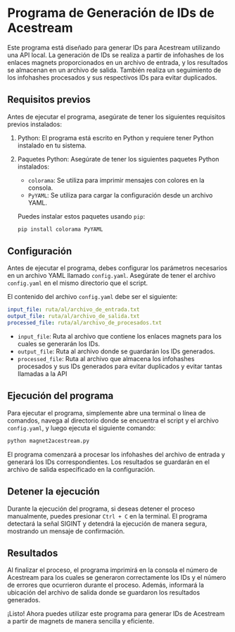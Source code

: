 # Programa de Generación de IDs de Acestream

Este programa está diseñado para generar IDs para Acestream utilizando una API local. La generación de IDs se realiza a partir de infohashes de los enlaces magnets proporcionados en un archivo de entrada, y los resultados se almacenan en un archivo de salida. También realiza un seguimiento de los infohashes procesados y sus respectivos IDs para evitar duplicados.

## Requisitos previos

Antes de ejecutar el programa, asegúrate de tener los siguientes requisitos previos instalados:

1. Python: El programa está escrito en Python y requiere tener Python instalado en tu sistema.

2. Paquetes Python: Asegúrate de tener los siguientes paquetes Python instalados:
   - `colorama`: Se utiliza para imprimir mensajes con colores en la consola.
   - `PyYAML`: Se utiliza para cargar la configuración desde un archivo YAML.

   Puedes instalar estos paquetes usando `pip`:

   ```bash
   pip install colorama PyYAML
   ```

## Configuración

Antes de ejecutar el programa, debes configurar los parámetros necesarios en un archivo YAML llamado `config.yaml`. Asegúrate de tener el archivo `config.yaml` en el mismo directorio que el script.

El contenido del archivo `config.yaml` debe ser el siguiente:

```yaml
input_file: ruta/al/archivo_de_entrada.txt
output_file: ruta/al/archivo_de_salida.txt
processed_file: ruta/al/archivo_de_procesados.txt
```

- `input_file`: Ruta al archivo que contiene los enlaces magnets para los cuales se generarán los IDs.
- `output_file`: Ruta al archivo donde se guardarán los IDs generados.
- `processed_file`: Ruta al archivo que almacena los infohashes procesados y sus IDs generados para evitar duplicados y evitar tantas llamadas a la API

## Ejecución del programa

Para ejecutar el programa, simplemente abre una terminal o línea de comandos, navega al directorio donde se encuentra el script y el archivo `config.yaml`, y luego ejecuta el siguiente comando:

```bash
python magnet2acestream.py
```

El programa comenzará a procesar los infohashes del archivo de entrada y generará los IDs correspondientes. Los resultados se guardarán en el archivo de salida especificado en la configuración.

## Detener la ejecución

Durante la ejecución del programa, si deseas detener el proceso manualmente, puedes presionar `Ctrl + C` en la terminal. El programa detectará la señal SIGINT y detendrá la ejecución de manera segura, mostrando un mensaje de confirmación.

## Resultados

Al finalizar el proceso, el programa imprimirá en la consola el número de Acestream para los cuales se generaron correctamente los IDs y el número de errores que ocurrieron durante el proceso. Además, informará la ubicación del archivo de salida donde se guardaron los resultados generados.

¡Listo! Ahora puedes utilizar este programa para generar IDs de Acestream a partir de magnets de manera sencilla y eficiente.

